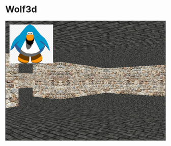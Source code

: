 # Wolf3d

![alt text](https://github.com/ltimsit/Wolf3d/blob/master/readMeRessources/Screen%20Shot%202019-12-17%20at%203.44.02%20PM.png "screen")

